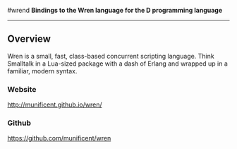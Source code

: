 #wrend
**Bindings to the Wren language for the D programming language**

---

## Overview

Wren is a small, fast, class-based concurrent scripting language. Think 
Smalltalk in a Lua-sized package with a dash of Erlang and wrapped up in a 
familiar, modern syntax.

### Website
http://munificent.github.io/wren/

### Github
https://github.com/munificent/wren
